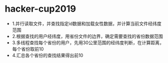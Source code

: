 # hacker-cup2019



- 1.并行读取文件，并查找指定id数据和加载女性数据，并计算当前文件经纬度范围
- 2.根据查找的用户经纬度，用省份文件的边界，确定需要查找的省份数据范围
- 3.多线程查找每个省份的用户，先用30公里范围的经纬度判断，在计算距离，每个省份取前10
- 4.汇总各个省份的查找结果得出前10
